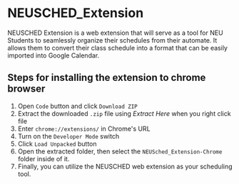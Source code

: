 # NEUSCHED_Extension
NEUSCHED Extension is a web extension that will serve as a tool for NEU Students to seamlessly organize their schedules from their automate. It allows them to convert their class schedule into a format that can be easily imported into Google Calendar.

## Steps for installing the extension to chrome browser
1. Open `Code` button and click `Download ZIP`
2. Extract the downloaded `.zip` file using _Extract Here_ when you right click file
3. Enter `chrome://extensions/` in Chrome's URL
4. Turn on the `Developer Mode` switch
5. Click `Load Unpacked` button
6. Open the extracted folder, then select the `NEUSched_Extension-Chrome` folder inside of it.
7. Finally, you can utilize the NEUSCHED web extension as your scheduling tool.
